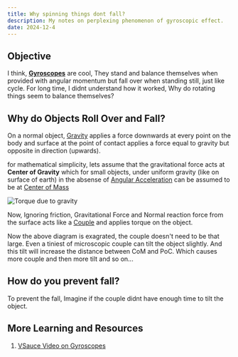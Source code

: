 ```yaml
---
title: Why spinning things dont fall?
description: My notes on perplexing phenomenon of gyroscopic effect.
date: 2024-12-4
---
```


## Objective

I think, [**Gyroscopes**](https://en.wikipedia.org/wiki/Gyroscope) are cool,
They stand and balance themselves when provided with angular momentum but fall
over when standing still, just like cycle. For long time, I didnt understand how
it worked, Why do rotating things seem to balance themselves?

## Why do Objects Roll Over and Fall?

On a normal object, [Gravity](https://en.wikipedia.org/wiki/Gravity) applies a
force downwards at every point on the body and surface at the point of contact
applies a force equal to gravity but opposite in direction (upwards).

for mathematical simplicity, lets assume that the gravitational force acts at
**Center of Gravity** which for small objects, under uniform gravity (like on
surface of earth) in the absense of
[Angular Acceleration](https://en.wikipedia.org/wiki/Angular_acceleration) can
be assumed to be at
[Center of Mass](https://en.wikipedia.org/wiki/Center_of_mass)

![Torque due to gravity](@assets/blog/gravity-torque.png)

Now, Ignoring friction, Gravitational Force and Normal reaction force from the
surface acts like a
[Couple](https://en.wikipedia.org/wiki/Couple_(mechanics)) and applies torque on the
object. 

Now the above diagram is exagrated, the couple doesn't need to be that large. 
Even a tiniest of microscopic couple can tilt the object slightly. And this tilt will 
increase the distance between CoM and PoC. Which causes more couple and then more tilt
and so on...

## How do you prevent fall?

To prevent the fall, Imagine if the couple didnt have enough time to tilt the object.

## More Learning and Resources

1. [VSauce Video on Gyroscopes](https://www.youtube.com/watch?v=XHGKIzCcVa0)
